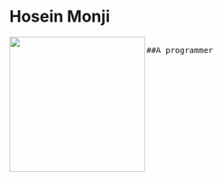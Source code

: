 # Hosein Monji
<img align="left" width="240" src="https://imgurl.ir/uploads/i96256_iran.png"> <samp> <br>
    ##A programmer
    </br>

</samp>

